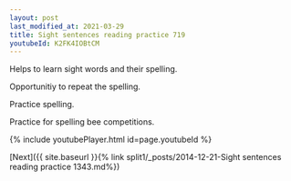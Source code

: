 ```yaml
---
layout: post
last_modified_at: 2021-03-29
title: Sight sentences reading practice 719
youtubeId: K2FK4IOBtCM
---
```

 
 
Helps to learn sight words and their spelling.

Opportunitiy to repeat the spelling. 

Practice spelling. 
 
Practice for spelling bee competitions. 
 
{% include youtubePlayer.html id=page.youtubeId %}
 
 

[Next]({{ site.baseurl }}{% link  split1/_posts/2014-12-21-Sight sentences reading practice 1343.md%})
 
